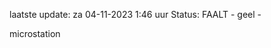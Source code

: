 laatste update: 
za 04-11-2023  1:46   uur 
Status: FAALT - geel - 
<div class="service Y">microstation</div>